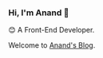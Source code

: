 ### Hi, I'm Anand 👋

:blush: A Front-End Developer.

Welcome to [Anand's Blog](https://anandzhang.com/).
